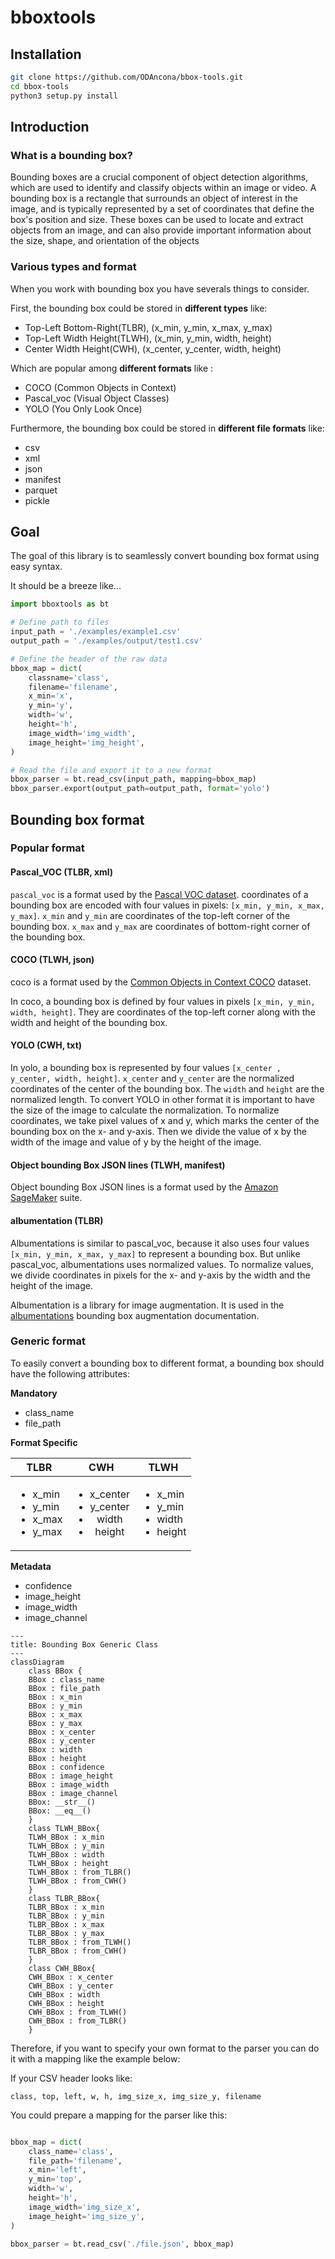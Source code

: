 # bboxtools

## Installation

```bash
git clone https://github.com/ODAncona/bbox-tools.git
cd bbox-tools
python3 setup.py install
```

## Introduction

### What is a bounding box?

Bounding boxes are a crucial component of object detection algorithms, which are used to identify and classify objects within an image or video. A bounding box is a rectangle that surrounds an object of interest in the image, and is typically represented by a set of coordinates that define the box's position and size. These boxes can be used to locate and extract objects from an image, and can also provide important information about the size, shape, and orientation of the objects

### Various types and format

When you work with bounding box you have severals things to consider.

First, the bounding box could be stored in **different types** like:

- Top-Left Bottom-Right(TLBR), (x_min, y_min, x_max, y_max)
- Top-Left Width Height(TLWH), (x_min, y_min, width, height)
- Center Width Height(CWH), (x_center, y_center, width, height)

Which are popular among **different formats** like :

- COCO (Common Objects in Context)
- Pascal_voc (Visual Object Classes)
- YOLO (You Only Look Once)

Furthermore, the bounding box could be stored in **different file formats** like:

- csv
- xml
- json
- manifest
- parquet
- pickle

## Goal

The goal of this library is to seamlessly convert bounding box format using easy syntax.

It should be a breeze like...

```python
import bboxtools as bt

# Define path to files
input_path = './examples/example1.csv'
output_path = './examples/output/test1.csv'

# Define the header of the raw data
bbox_map = dict(
    classname='class',
    filename='filename',
    x_min='x',
    y_min='y',
    width='w',
    height='h',
    image_width='img_width',
    image_height='img_height',
)

# Read the file and export it to a new format
bbox_parser = bt.read_csv(input_path, mapping=bbox_map)
bbox_parser.export(output_path=output_path, format='yolo')
```

## Bounding box format

### Popular format

#### Pascal_VOC (TLBR, xml)

`pascal_voc` is a format used by the [Pascal VOC dataset](http://host.robots.ox.ac.uk/pascal/VOC/). coordinates of a bounding box are encoded with four values in pixels: `[x_min, y_min, x_max, y_max]`. `x_min` and `y_min` are coordinates of the top-left corner of the bounding box. `x_max` and `y_max` are coordinates of bottom-right corner of the bounding box.

#### COCO (TLWH, json)

coco is a format used by the [Common Objects in Context COCO](http://cocodataset.org/) dataset.

In coco, a bounding box is defined by four values in pixels `[x_min, y_min, width, height]`. They are coordinates of the top-left corner along with the width and height of the bounding box.

#### YOLO (CWH, txt)

In yolo, a bounding box is represented by four values `[x_center , y_center, width, height]`. `x_center` and `y_center` are the normalized coordinates of the center of the bounding box. The `width` and `height` are the normalized length. To convert YOLO in other format it is important to have the size of the image to calculate the normalization.
To normalize coordinates, we take pixel values of x and y, which marks the center of the bounding box on the x- and y-axis. Then we divide the value of x by the width of the image and value of y by the height of the image.

#### Object bounding Box JSON lines (TLWH, manifest)

Object bounding Box JSON lines is a format used by the [Amazon SageMaker](https://docs.aws.amazon.com/sagemaker/latest/dg/sms-data.html) suite.

#### albumentation (TLBR)

Albumentations is similar to pascal_voc, because it also uses four values `[x_min, y_min, x_max, y_max]` to represent a bounding box. But unlike pascal_voc, albumentations uses normalized values. To normalize values, we divide coordinates in pixels for the x- and y-axis by the width and the height of the image.

Albumentation is a library for image augmentation. It is used in the [albumentations](https://albumentations.ai/docs/getting_started/bounding_boxes_augmentation/) bounding box augmentation documentation.

### Generic format

To easily convert a bounding box to different format, a bounding box should have the following attributes:

**Mandatory**

- class_name
- file_path

**Format Specific**

| TLBR                                                              |                                   CWH                                    | TLWH                                                               |
| ----------------------------------------------------------------- | :----------------------------------------------------------------------: | ------------------------------------------------------------------ |
| <ul><li>x_min</li><li>y_min</li><li>x_max</li><li>y_max</li></ul> | <ul><li>x_center</li><li>y_center</li><li>width</li><li>height</li></ul> | <ul><li>x_min</li><li>y_min</li><li>width</li><li>height</li></ul> |

**Metadata**

- confidence
- image_height
- image_width
- image_channel


```mermaid
---
title: Bounding Box Generic Class
---
classDiagram
    class BBox {
    BBox : class_name
    BBox : file_path
    BBox : x_min
    BBox : y_min
    BBox : x_max
    BBox : y_max
    BBox : x_center
    BBox : y_center
    BBox : width
    BBox : height
    BBox : confidence
    BBox : image_height
    BBox : image_width
    BBox : image_channel
    BBox: __str__()
    BBox: __eq__()
    }
    class TLWH_BBox{
    TLWH_BBox : x_min
    TLWH_BBox : y_min
    TLWH_BBox : width
    TLWH_BBox : height
    TLWH_BBox : from_TLBR()
    TLWH_BBox : from_CWH()
    }
    class TLBR_BBox{
    TLBR_BBox : x_min
    TLBR_BBox : y_min
    TLBR_BBox : x_max
    TLBR_BBox : y_max
    TLBR_BBox : from_TLWH()
    TLBR_BBox : from_CWH()
    }
    class CWH_BBox{
    CWH_BBox : x_center
    CWH_BBox : y_center
    CWH_BBox : width
    CWH_BBox : height
    CWH_BBox : from_TLWH()
    CWH_BBox : from_TLBR()
    }
```

Therefore, if you want to specify your own format to the parser you can do it with a mapping like the example below:

If your CSV header looks like:

`class, top, left, w, h, img_size_x, img_size_y, filename`

You could prepare a mapping for the parser like this:

```Python

bbox_map = dict(
    class_name='class',
    file_path='filename',
    x_min='left',
    y_min='top',
    width='w',
    height='h',
    image_width='img_size_x',
    image_height='img_size_y',
)

bbox_parser = bt.read_csv('./file.json', bbox_map)
```
